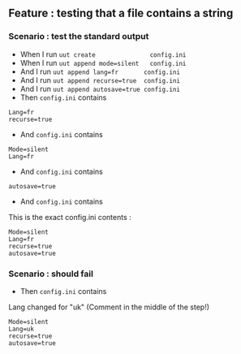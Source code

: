 

## Feature : testing that a file contains a string  

### Scenario : test the standard output

  -  When I run `uut create               config.ini`
  -  When I run `uut append mode=silent   config.ini`
  -  And  I run `uut append lang=fr       config.ini`
  -  And  I run `uut append recurse=true  config.ini`
  -  And  I run `uut append autosave=true config.ini`
  -  Then `config.ini` contains 
```
Lang=fr
recurse=true
```
   - And `config.ini` contains 
```
Mode=silent
Lang=fr
```
   - And `config.ini` contains 
```
autosave=true
```
  - And `config.ini` contains 
  
  This is the exact config.ini contents :

```
Mode=silent
Lang=fr
recurse=true
autosave=true
```
### Scenario : should fail
  - Then `config.ini` contains 
  
  Lang changed for "uk"   (Comment in the middle of the step!)

```
Mode=silent
Lang=uk
recurse=true
autosave=true
```
